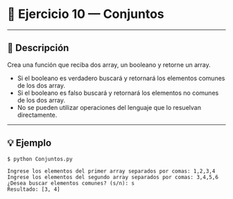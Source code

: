 # 🧮 Ejercicio 10 — Conjuntos

---

## 📌 Descripción


Crea una función que reciba dos array, un booleano y retorne un array.
- Si el booleano es verdadero buscará y retornará los elementos comunes de los dos array.
- Si el booleano es falso buscará y retornará los elementos no comunes de los dos array.
- No se pueden utilizar operaciones del lenguaje que lo resuelvan directamente.


---

## 💡 Ejemplo

    
    $ python Conjuntos.py
    
    Ingrese los elementos del primer array separados por comas: 1,2,3,4
    Ingrese los elementos del segundo array separados por comas: 3,4,5,6
    ¿Desea buscar elementos comunes? (s/n): s
    Resultado: [3, 4]